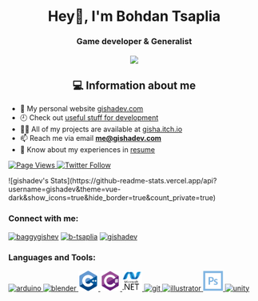 <h1 align="center">Hey👋, I'm Bohdan Tsaplia</h1>
<h3 align="center">Game developer & Generalist</h3>

<div align="center">
<a href="https://github.com/gishadev">
<img align="center" src="https://raw.githubusercontent.com/gishadev/gishadev/main/Images/preview.png">
</a>
</div>

<h2 align="center">💻 Information about me</h2>

- 📙 My personal website [gishadev.com](https://gishadev.com)
- 🕘 Check out [useful stuff for development](https://useful.gishadev.com/)
- 👨‍💻 All of my projects are available at [gisha.itch.io](https://gisha.itch.io/)
- 📫 Reach me via email **me@gishadev.com**
- 📄 Know about my experiences in [resume](https://gishadev.com/files/resume.pdf)

<p align="left">
  <a href="https://github.com/gishadev/gishadev">
   <img src="https://komarev.com/ghpvc/?username=gishadev" alt="Page Views" />
  </a>
  <a href="https://twitter.com/BaggyGishev">
    <img alt="Twitter Follow" src="https://img.shields.io/twitter/follow/BaggyGishev?color=green&label=Follow&logo=twitter&logoColor=blue&style=flat-square">
  </a>
 </p>
<div align="left">
![gishadev's Stats](https://github-readme-stats.vercel.app/api?username=gishadev&theme=vue-dark&show_icons=true&hide_border=true&count_private=true)
</div>

<h3 align="left">Connect with me:</h3>
<p align="left">
<a href="https://twitter.com/baggygishev" target="blank"><img align="center" src="https://raw.githubusercontent.com/rahuldkjain/github-profile-readme-generator/master/src/images/icons/Social/twitter.svg" alt="baggygishev" height="30" width="40" /></a>
<a href="https://linkedin.com/in/b-tsaplia" target="blank"><img align="center" src="https://raw.githubusercontent.com/rahuldkjain/github-profile-readme-generator/master/src/images/icons/Social/linked-in-alt.svg" alt="b-tsaplia" height="30" width="40" /></a>
<a href="https://instagram.com/gishadev" target="blank"><img align="center" src="https://raw.githubusercontent.com/rahuldkjain/github-profile-readme-generator/master/src/images/icons/Social/instagram.svg" alt="gishadev" height="30" width="40" /></a>
</p>

<h3 align="left">Languages and Tools:</h3>
<p align="left"> <a href="https://www.arduino.cc/" target="_blank" rel="noreferrer"> <img src="https://cdn.worldvectorlogo.com/logos/arduino-1.svg" alt="arduino" width="40" height="40"/> </a> <a href="https://www.blender.org/" target="_blank" rel="noreferrer"> <img src="https://download.blender.org/branding/community/blender_community_badge_white.svg" alt="blender" width="40" height="40"/> </a> <a href="https://www.w3schools.com/cpp/" target="_blank" rel="noreferrer"> <img src="https://raw.githubusercontent.com/devicons/devicon/master/icons/cplusplus/cplusplus-original.svg" alt="cplusplus" width="40" height="40"/> </a> <a href="https://www.w3schools.com/cs/" target="_blank" rel="noreferrer"> <img src="https://raw.githubusercontent.com/devicons/devicon/master/icons/csharp/csharp-original.svg" alt="csharp" width="40" height="40"/> </a> <a href="https://dotnet.microsoft.com/" target="_blank" rel="noreferrer"> <img src="https://raw.githubusercontent.com/devicons/devicon/master/icons/dot-net/dot-net-original-wordmark.svg" alt="dotnet" width="40" height="40"/> </a> <a href="https://git-scm.com/" target="_blank" rel="noreferrer"> <img src="https://www.vectorlogo.zone/logos/git-scm/git-scm-icon.svg" alt="git" width="40" height="40"/> </a> <a href="https://www.adobe.com/in/products/illustrator.html" target="_blank" rel="noreferrer"> <img src="https://www.vectorlogo.zone/logos/adobe_illustrator/adobe_illustrator-icon.svg" alt="illustrator" width="40" height="40"/> </a> <a href="https://www.photoshop.com/en" target="_blank" rel="noreferrer"> <img src="https://raw.githubusercontent.com/devicons/devicon/master/icons/photoshop/photoshop-line.svg" alt="photoshop" width="40" height="40"/> </a> <a href="https://unity.com/" target="_blank" rel="noreferrer"> <img src="https://www.vectorlogo.zone/logos/unity3d/unity3d-icon.svg" alt="unity" width="40" height="40"/> </a> </p>
